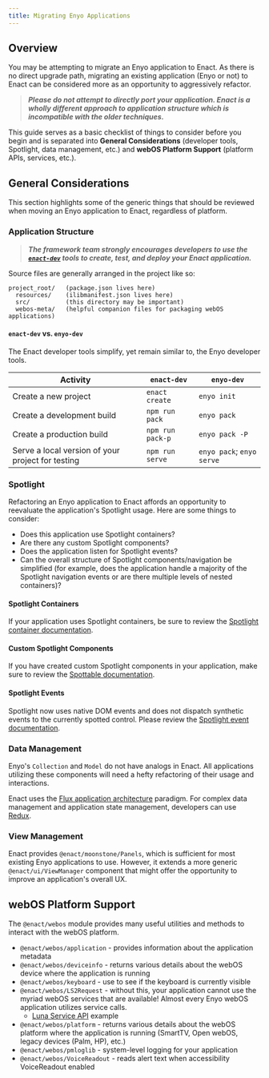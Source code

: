 ```yaml
---
title: Migrating Enyo Applications
---
```


## Overview

You may be attempting to migrate an Enyo application to Enact.  As there is no direct upgrade path, migrating an existing
application (Enyo or not) to Enact can be considered more as an opportunity to aggressively refactor.

>***Please do not attempt to directly port your application. Enact is a wholly different approach to application structure
which is incompatible with the older techniques.***

This guide serves as a basic checklist of things to consider before you begin and is separated into **General Considerations**
(developer tools, Spotlight, data management, etc.) and **webOS Platform Support** (platform APIs, services, etc.).

## General Considerations

This section highlights some of the generic things that should be reviewed when moving an Enyo application to Enact,
regardless of platform.

### Application Structure

>***The framework team strongly encourages developers to use the [`enact-dev`](https://github.com/enyojs/enact-dev) tools to create, test, and deploy your Enact
application.***

Source files are generally arranged in the project like so:
```
project_root/   (package.json lives here)
  resources/    (ilibmanifest.json lives here)
  src/          (this directory may be important)
  webos-meta/   (helpful companion files for packaging webOS applications)
```

#### `enact-dev` vs. `enyo-dev`

The Enact developer tools simplify, yet remain similar to, the Enyo developer tools.

| Activity | `enact-dev` | `enyo-dev` |
| -------- | ----------- | ---------- |
| Create a new project | `enact create` | `enyo init` |
| Create a development build | `npm run pack` | `enyo pack` |
| Create a production build | `npm run pack-p` | `enyo pack -P` |
| Serve a local version of your project for testing | `npm run serve` | `enyo pack`; `enyo serve` |

### Spotlight

Refactoring an Enyo application to Enact affords an opportunity to reevaluate the application's Spotlight usage.  Here
are some things to consider:
*   Does this application use Spotlight containers?
*   Are there any custom Spotlight components?
*   Does the application listen for Spotlight events?
*   Can the overall structure of Spotlight components/navigation be simplified (for example, does the application handle
a majority of the Spotlight navigation events or are there multiple levels of nested containers)?

#### Spotlight Containers

If your application uses Spotlight containers, be sure to review the [Spotlight container documentation](../spotlight/index.md).

#### Custom Spotlight Components

If you have created custom Spotlight components in your application, make sure to review the [Spottable documentation](../spotlight/index.md).

#### Spotlight Events

Spotlight now uses native DOM events and does not dispatch synthetic events to the currently spotted control.  Please review
the [Spotlight event documentation](../spotlight/index.md).

### Data Management

Enyo's `Collection` and `Model` do not have analogs in Enact.  All applications utilizing these components will need a
hefty refactoring of their usage and interactions.

Enact uses the [Flux application architecture](https://facebook.github.io/flux/docs/overview.html#content) paradigm.  For complex data
management and application state management, developers can use [Redux](../redux/index.md).

### View Management

Enact provides `@enact/moonstone/Panels`, which is sufficient for most existing Enyo applications to use.  However, it extends
a more generic `@enact/ui/ViewManager` component that might offer the opportunity to improve an application's overall UX.

## webOS Platform Support

The `@enact/webos` module provides many useful utilities and methods to interact with the webOS platform.

*   `@enact/webos/application` - provides information about the application metadata
*   `@enact/webos/deviceinfo` - returns various details about the webOS device where the application is running
*   `@enact/webos/keyboard` - use to see if the keyboard is currently visible
*   `@enact/webos/LS2Request` - without this, your application cannot use the myriad webOS services that are available!
Almost every Enyo webOS application utilizes service calls.
    *    [Luna Service API](../webos/luna_service_api.md) example
*   `@enact/webos/platform` - returns various details about the webOS platform where the application is running (SmartTV, Open webOS, legacy devices (Palm, HP), etc.)
*   `@enact/webos/pmloglib` - system-level logging for your application
*   `@enact/webos/VoiceReadout` - reads alert text when accessibility VoiceReadout enabled

